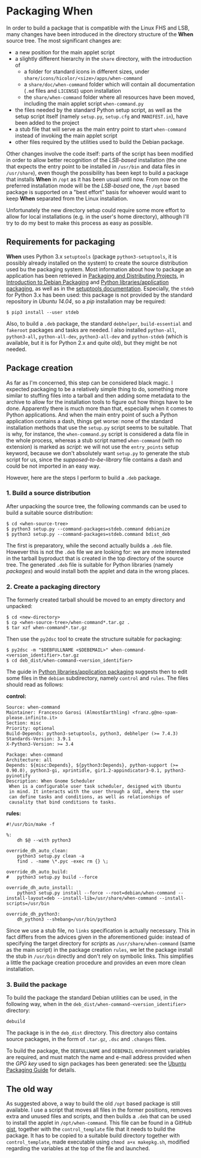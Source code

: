 # Packaging When

In order to build a package that is compatible with the Linux FHS and LSB, many changes have been introduced in the directory structure of the **When** source tree. The most significant changes are:

* a new position for the main applet script
* a slightly different hierarchy in the `share` directory, with the introduction of
  - a folder for standard icons in different sizes, under `share/icons/hicolor/<size>/apps/when-command`
  - a `share/doc/when-command` folder which will contain all documentation (`.md` files and `LICENSE`) upon installation
  - the `share/when-command` folder where all resources have been moved, including the main applet script `when-command.py`
* the files needed by the standard Python setup script, as well as the setup script itself (namely `setup.py`, `setup.cfg` and `MANIFEST.in`), have been added to the project
* a stub file that will serve as the main entry point to start `when-command` instead of invoking the main applet script
* other files required by the utilities used to build the Debian package.

Other changes involve the code itself: parts of the script has been modified in order to allow better recognition of the *LSB-based* installation (the one that expects the entry point to be installed in `/usr/bin` and data files in `/usr/share`), even though the possibility has been kept to build a package that installs **When** in `/opt` as it has been usual until now. From now on the preferred installation mode will be the *LSB-based* one, the `/opt` based package is supported on a "best effort" basis for whoever would want to keep **When** separated from the Linux installation.

Unfortunately the new directory setup could require some more effort to allow for local installations (e.g. in the user's home directory), although I'll try to do my best to make this process as easy as possible.


## Requirements for packaging

**When** uses Python 3.x `setuptools` (package `python3-setuptools`, it is possibly already installed on the system) to create the source distribution used bu the packaging system. Most information about how to package an application has been retrieved in [Packaging and Distributing Projects](http://python-packaging-user-guide.readthedocs.org/en/latest/distributing/), in [Introduction to Debian Packaging](https://wiki.debian.org/IntroDebianPackaging) and [Python libraries/application packaging](https://wiki.debian.org/Python/Packaging), as well as in the [setuptools documentation](http://pythonhosted.org/setuptools/). Especially, the `stdeb` for Python 3.x has been used: this package is not provided by the standard repository in *Ubuntu 14.04*, so a *pip* installation may be required:

```
$ pip3 install --user stdeb
```

Also, to build a `.deb` package, the standard `debhelper`, `build-essential` and `fakeroot` packages and tasks are needed. I also installed `python-all`, `python3-all`, `python-all-dev`, `python3-all-dev` and `python-stdeb` (which is available, but it is for Python 2.x and quite old), but they might be not needed.


## Package creation

As far as I'm concerned, this step can be considered black magic. I expected packaging to be a relatively simple thing to do, something more similar to stuffing files into a tarball and then adding some metadata to the archive to allow for the installation tools to figure out how things have to be done. Apparently there is much more than that, especially when it comes to Python applications. And when the main entry point of such a Python application contains a dash, things get worse: none of the standard installation methods that use the `setup.py` script seems to be suitable. That is why, for instance, the `when-command.py` script is considered  a data file in the whole process, whereas a stub script named `when-command` (with no extension) is marked as *script*: we will not use the `entry_points` setup keyword, because we don't absolutely want `setup.py` to generate the stub script for us, since the *supposed-to-be-library* file contains a dash and could be not imported in an easy way.

However, here are the steps I perform to build a `.deb` package.

### 1. Build a source distribution

After unpacking the source tree, the following commands can be used to build a suitable source distribution:

```
$ cd <when-source-tree>
$ python3 setup.py --command-packages=stdeb.command debianize
$ python3 setup.py --command-packages=stdeb.command bdist_deb
```

The first is preparatory, while the second actually builds a `.deb` file. However this is not the `.deb` file we are looking for: we are more interested in the tarball byproduct that is created in the top directory of the source tree. The generated `.deb` file is suitable for Python libraries (namely *packages*) and would install both the applet and data in the wrong places.

### 2. Create a packaging directory

The formerly created tarball should be moved to an empty directory and unpacked:

```
$ cd <new-directory>
$ cp <when-source-tree>/when-command*.tar.gz .
$ tar xzf when-command*.tar.gz
```

Then use the `py2dsc` tool to create the structure suitable for packaging:

```
$ py2dsc -m "$DEBFULLNAME <$DEBEMAIL>" when-command-<version_identifier>.tar.gz
$ cd deb_dist/when-command-<version_identifier>
```

The guide in [Python libraries/application packaging](https://wiki.debian.org/Python/Packaging) suggests then to edit some files in the `debian` subdirectory, namely `control` and `rules`. The files should read as follows:

**control:**
```
Source: when-command
Maintainer: Francesco Garosi (AlmostEarthling) <franz.g@no-spam-please.infinito.it>
Section: misc
Priority: optional
Build-Depends: python3-setuptools, python3, debhelper (>= 7.4.3)
Standards-Version: 3.9.1
X-Python3-Version: >= 3.4

Package: when-command
Architecture: all
Depends: ${misc:Depends}, ${python3:Depends}, python-support (>= 0.90.0), python3-gi, xprintidle, gir1.2-appindicator3-0.1, python3-pyinotify
Description: When Gnome Scheduler
 When is a configurable user task scheduler, designed with Ubuntu
 in mind. It interacts with the user through a GUI, where the user
 can define tasks and conditions, as well as relationships of
 causality that bind conditions to tasks.
 ```

**rules:**
```
#!/usr/bin/make -f

%:
	dh $@ --with python3

override_dh_auto_clean:
	python3 setup.py clean -a
	find . -name \*.pyc -exec rm {} \;

override_dh_auto_build:
#	python3 setup.py build --force

override_dh_auto_install:
	python3 setup.py install --force --root=debian/when-command --install-layout=deb --install-lib=/usr/share/when-command --install-scripts=/usr/bin

override_dh_python3:
	dh_python3 --shebang=/usr/bin/python3
```

Since we use a stub file, no `links` specification is actually necessary. This in fact differs from the advices given in the aforementioned guide: instead of specifying the target directory for *scripts* as `/usr/share/when-command` (same as the main script) in the package creation `rules`, we let the package install the stub in `/usr/bin` directly and don't rely on symbolic links. This simplifies a little the package creation procedure and provides an even more clean installation.

### 3. Build the package

To build the package the standard Debian utilities can be used, in the following way, when in the `deb_dist/when-command-<version_identifier>` directory:

```
debuild
```

The package is in the `deb_dist` directory. This directory also contains source packages, in the form of `.tar.gz`, `.dsc` and `.changes` files.

To build the package, the `DEBFULLNAME` and `DEBEMAIL` environment variables are required, and must match the name and e-mail address provided when the *GPG key* used to sign packages has been generated: see the [Ubuntu Packaging Guide](http://packaging.ubuntu.com/html/getting-set-up.html#create-your-gpg-key) for details.


## The old way

As suggested above, a way to build the old `/opt` based package is still available. I use a script that moves all files in the former positions, removes extra and unused files and scripts, and then builds a `.deb` that can be used to install the applet in `/opt/when-command`. This file can be found in a GitHub [gist](https://gist.github.com/almostearthling/009fbbe27ea5ca921452), together with the `control_template` file that it needs to build the package. It has to be copied to a suitable build directory together with `control_template`, made executable using `chmod a+x makepkg.sh`, modified regarding the variables at the top of the file and launched.
